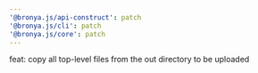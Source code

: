 ```yaml
---
'@bronya.js/api-construct': patch
'@bronya.js/cli': patch
'@bronya.js/core': patch
---
```


feat: copy all top-level files from the out directory to be uploaded
